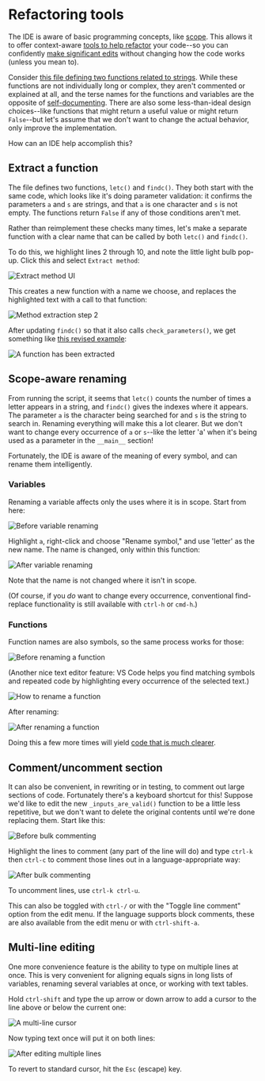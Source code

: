 # Refactoring tools

The IDE is aware of basic programming concepts, like
[scope](https://en.wikipedia.org/wiki/Scope_(computer_science)). This
allows it to offer context-aware
[tools to help refactor](https://code.visualstudio.com/docs/editor/refactoring) your code--so
you can confidently [make significant edits](https://en.wikipedia.org/wiki/Code_refactoring)
without changing how the code works (unless you mean to).

Consider [this file defining two functions related to strings](./assets/example3.py).
While these functions are not individually long or complex,
they aren't commented or explained at all, and the terse names for the functions
and variables are the opposite of
[self-documenting](https://en.wikipedia.org/wiki/Self-documenting_code).
There are also some less-than-ideal design choices--like functions that
might return a useful value or might return `False`--but let's assume
that we don't want to change the actual behavior, only
improve the implementation.

How can an IDE help accomplish this?

## Extract a function

The file defines two functions, `letc()` and `findc()`.
They both start with the same code, which
looks like it's doing parameter validation: it confirms the
parameters `a` and `s` are strings, and that `a` is one character
and `s` is not empty. The functions return `False` if any of those
conditions aren't met.

Rather than reimplement these checks many times, let's make a separate
function with a clear name that can be called by both `letc()` and `findc()`.

To do this, we highlight lines 2 through 10, and note the little light bulb
pop-up. Click this and select `Extract method`:

![Extract method UI](./assets/extract-method.png)

This creates a new function with a name we choose, and replaces the highlighted
text with a call to that function:

![Method extraction step 2](./assets/renamed-extracted.png)

After updating `findc()` so that it also calls `check_parameters()`,
we get something like [this revised example](./assets/example3b-extract.py):

![A function has been extracted](./assets/extracted.png)

## Scope-aware renaming

From running the script, it seems that `letc()` counts the number of times
a letter appears in a string, and `findc()` gives the indexes where it appears.
The parameter `a` is the character being searched for and `s` is the string to search in.
Renaming everything will make this a lot clearer. But we don't want to change
every occurrence of `a` or `s`--like the letter 'a' when it's being used as
a parameter in the `__main__` section!

Fortunately, the IDE is aware of the meaning of every symbol, and can rename them
intelligently.

### Variables

Renaming a variable affects only the uses where it is in scope. Start from here:

![Before variable renaming](./assets/pre-rename-var.png)

Highlight `a`, right-click and choose "Rename symbol," and use 'letter' as the new
name. The name is changed, only within this function:

![After variable renaming](./assets/post-rename-var.png)

Note that the name is not changed where it isn't in scope.

(Of course, if you *do* want to change every occurrence, conventional find-replace
functionality is still available with `ctrl-h` or `cmd-h`.)

### Functions

Function names are also symbols, so the same process works for those:

![Before renaming a function](./assets/function-rename-pre.png)

(Another nice text editor feature: VS Code helps you find matching symbols
and repeated code by highlighting every occurrence of the selected text.)

![How to rename a function](./assets/function-rename-during.png)

After renaming:

![After renaming a function](./assets/function-rename-post.png)

Doing this a few more times will yield
[code that is much clearer](./assets/example3c-rename.py).

## Comment/uncomment section

It can also be convenient, in rewriting or in testing, to comment
out large sections of code. Fortunately there's a keyboard shortcut
for this! Suppose we'd like to edit the new `_inputs_are_valid()`
function to be a little less repetitive, but we don't want to delete
the original contents until we're done replacing them. Start like this:

![Before bulk commenting](./assets/bulk-comment-pre.png)

Highlight the lines to comment (any part of the line will do) and
type `ctrl-k` then `ctrl-c` to comment those lines out in a
language-appropriate way:

![After bulk commenting](./assets/bulk-comment-post.png)

To uncomment lines, use `ctrl-k ctrl-u`.

This can also be toggled with `ctrl-/` or with the "Toggle line comment"
option from the edit menu. If the language supports block comments,
these are also available from the edit menu or with `ctrl-shift-a`.

## Multi-line editing

One more convenience feature is the ability to type on multiple lines
at once. This is very convenient for aligning equals signs in long lists
of variables, renaming several variables at once, or working with text
tables.

Hold `ctrl-shift` and type the up arrow or down arrow to add a cursor to
the line above or below the current one:

![A multi-line cursor](./assets/multi-line-cursor.png)

Now typing text once will put it on both lines:

![After editing multiple lines](./assets/multi-line-cursor-post.png)

To revert to standard cursor, hit the `Esc` (escape) key.
